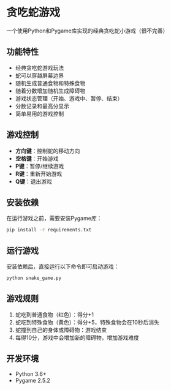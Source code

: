 # 贪吃蛇游戏

一个使用Python和Pygame库实现的经典贪吃蛇小游戏（很不完善）

## 功能特性

- 经典贪吃蛇游戏玩法
- 蛇可以穿越屏幕边界
- 随机生成普通食物和特殊食物
- 随着分数增加随机生成障碍物
- 游戏状态管理（开始、游戏中、暂停、结束）
- 分数记录和最高分显示
- 简单易用的游戏控制

## 游戏控制

- **方向键**：控制蛇的移动方向
- **空格键**：开始游戏
- **P键**：暂停/继续游戏
- **R键**：重新开始游戏
- **Q键**：退出游戏

## 安装依赖

在运行游戏之前，需要安装Pygame库：

```bash
pip install -r requirements.txt
```

## 运行游戏

安装依赖后，直接运行以下命令即可启动游戏：

```bash
python snake_game.py
```

## 游戏规则

1. 蛇吃到普通食物（红色）：得分+1
2. 蛇吃到特殊食物（黄色）：得分+5，特殊食物会在10秒后消失
3. 蛇撞到自己的身体或障碍物：游戏结束
4. 每得10分，游戏中会增加新的障碍物，增加游戏难度

## 开发环境

- Python 3.6+ 
- Pygame 2.5.2
